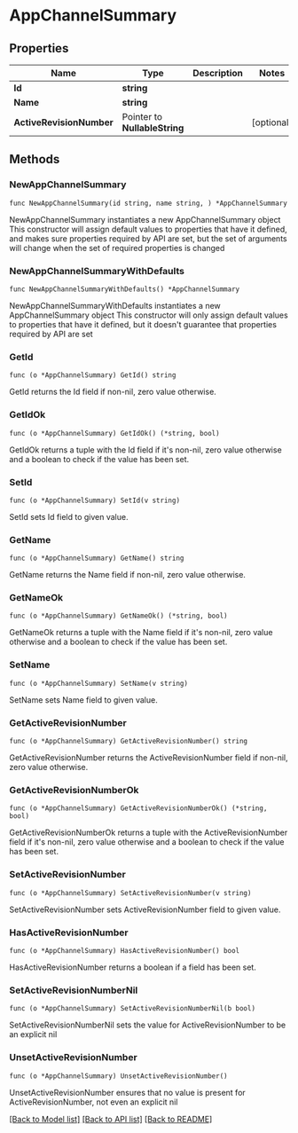 # AppChannelSummary

## Properties

Name | Type | Description | Notes
------------ | ------------- | ------------- | -------------
**Id** | **string** |  | 
**Name** | **string** |  | 
**ActiveRevisionNumber** | Pointer to **NullableString** |  | [optional] 

## Methods

### NewAppChannelSummary

`func NewAppChannelSummary(id string, name string, ) *AppChannelSummary`

NewAppChannelSummary instantiates a new AppChannelSummary object
This constructor will assign default values to properties that have it defined,
and makes sure properties required by API are set, but the set of arguments
will change when the set of required properties is changed

### NewAppChannelSummaryWithDefaults

`func NewAppChannelSummaryWithDefaults() *AppChannelSummary`

NewAppChannelSummaryWithDefaults instantiates a new AppChannelSummary object
This constructor will only assign default values to properties that have it defined,
but it doesn't guarantee that properties required by API are set

### GetId

`func (o *AppChannelSummary) GetId() string`

GetId returns the Id field if non-nil, zero value otherwise.

### GetIdOk

`func (o *AppChannelSummary) GetIdOk() (*string, bool)`

GetIdOk returns a tuple with the Id field if it's non-nil, zero value otherwise
and a boolean to check if the value has been set.

### SetId

`func (o *AppChannelSummary) SetId(v string)`

SetId sets Id field to given value.


### GetName

`func (o *AppChannelSummary) GetName() string`

GetName returns the Name field if non-nil, zero value otherwise.

### GetNameOk

`func (o *AppChannelSummary) GetNameOk() (*string, bool)`

GetNameOk returns a tuple with the Name field if it's non-nil, zero value otherwise
and a boolean to check if the value has been set.

### SetName

`func (o *AppChannelSummary) SetName(v string)`

SetName sets Name field to given value.


### GetActiveRevisionNumber

`func (o *AppChannelSummary) GetActiveRevisionNumber() string`

GetActiveRevisionNumber returns the ActiveRevisionNumber field if non-nil, zero value otherwise.

### GetActiveRevisionNumberOk

`func (o *AppChannelSummary) GetActiveRevisionNumberOk() (*string, bool)`

GetActiveRevisionNumberOk returns a tuple with the ActiveRevisionNumber field if it's non-nil, zero value otherwise
and a boolean to check if the value has been set.

### SetActiveRevisionNumber

`func (o *AppChannelSummary) SetActiveRevisionNumber(v string)`

SetActiveRevisionNumber sets ActiveRevisionNumber field to given value.

### HasActiveRevisionNumber

`func (o *AppChannelSummary) HasActiveRevisionNumber() bool`

HasActiveRevisionNumber returns a boolean if a field has been set.

### SetActiveRevisionNumberNil

`func (o *AppChannelSummary) SetActiveRevisionNumberNil(b bool)`

 SetActiveRevisionNumberNil sets the value for ActiveRevisionNumber to be an explicit nil

### UnsetActiveRevisionNumber
`func (o *AppChannelSummary) UnsetActiveRevisionNumber()`

UnsetActiveRevisionNumber ensures that no value is present for ActiveRevisionNumber, not even an explicit nil

[[Back to Model list]](../README.md#documentation-for-models) [[Back to API list]](../README.md#documentation-for-api-endpoints) [[Back to README]](../README.md)


